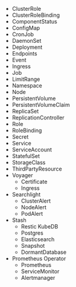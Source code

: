 - ClusterRole
- ClusterRoleBinding
- ComponentStatus
- ConfigMap
- CronJob
- DaemonSet
- Deployment
- Endpoints
- Event
- Ingress
- Job
- LimitRange
- Namespace
- Node
- PersistentVolume
- PersistentVolumeClaim
- ReplicaSet
- ReplicationController
- Role
- RoleBinding
- Secret
- Service
- ServiceAccount
- StatefulSet
- StorageClass
- ThirdPartyResource
- Voyager
  - Certificate
  - Ingress
- Searchlight
  - ClusterAlert
  - NodeAlert
  - PodAlert
- Stash
  - Restic
KubeDB
  - Postgres
  - Elasticsearch
  - Snapshot
  - DormantDatabase
- Prometheus Operator
  - Prometheus
  - ServiceMonitor
  - Alertmanager
